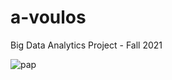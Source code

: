 # a-voulos
Big Data Analytics Project - Fall 2021 

![pap](https://thesocialist.gr/wp-content/uploads/2021/06/papandreou3_2306.jpg)
